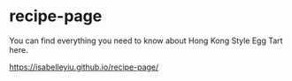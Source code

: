 # recipe-page

You can find everything you need to know about Hong Kong Style Egg Tart here.

https://isabelleyiu.github.io/recipe-page/
